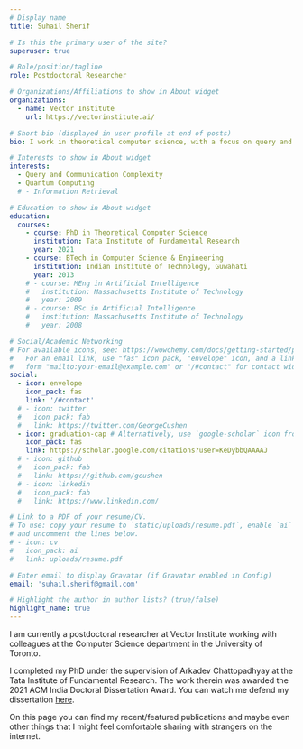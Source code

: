 ```yaml
---
# Display name
title: Suhail Sherif

# Is this the primary user of the site?
superuser: true

# Role/position/tagline
role: Postdoctoral Researcher

# Organizations/Affiliations to show in About widget
organizations:
  - name: Vector Institute
    url: https://vectorinstitute.ai/

# Short bio (displayed in user profile at end of posts)
bio: I work in theoretical computer science, with a focus on query and communicaiton complexity.

# Interests to show in About widget
interests:
  - Query and Communication Complexity
  - Quantum Computing
  # - Information Retrieval

# Education to show in About widget
education:
  courses:
    - course: PhD in Theoretical Computer Science
      institution: Tata Institute of Fundamental Research
      year: 2021
    - course: BTech in Computer Science & Engineering
      institution: Indian Institute of Technology, Guwahati
      year: 2013
    # - course: MEng in Artificial Intelligence
    #   institution: Massachusetts Institute of Technology
    #   year: 2009
    # - course: BSc in Artificial Intelligence
    #   institution: Massachusetts Institute of Technology
    #   year: 2008

# Social/Academic Networking
# For available icons, see: https://wowchemy.com/docs/getting-started/page-builder/#icons
#   For an email link, use "fas" icon pack, "envelope" icon, and a link in the
#   form "mailto:your-email@example.com" or "/#contact" for contact widget.
social:
  - icon: envelope
    icon_pack: fas
    link: '/#contact'
  # - icon: twitter
  #   icon_pack: fab
  #   link: https://twitter.com/GeorgeCushen
  - icon: graduation-cap # Alternatively, use `google-scholar` icon from `ai` icon pack
    icon_pack: fas
    link: https://scholar.google.com/citations?user=KeDybbQAAAAJ
  # - icon: github
  #   icon_pack: fab
  #   link: https://github.com/gcushen
  # - icon: linkedin
  #   icon_pack: fab
  #   link: https://www.linkedin.com/

# Link to a PDF of your resume/CV.
# To use: copy your resume to `static/uploads/resume.pdf`, enable `ai` icons in `params.toml`,
# and uncomment the lines below.
# - icon: cv
#   icon_pack: ai
#   link: uploads/resume.pdf

# Enter email to display Gravatar (if Gravatar enabled in Config)
email: 'suhail.sherif@gmail.com'

# Highlight the author in author lists? (true/false)
highlight_name: true
---
```


I am currently a postdoctoral researcher at Vector Institute working with colleagues at the Computer Science department in the University of Toronto.

I completed my PhD under the supervision of Arkadev Chattopadhyay at the Tata Institute of Fundamental Research. The work therein was awarded the 2021 ACM India Doctoral Dissertation Award. You can watch me defend my dissertation <a href="https://www.youtube.com/watch?v=FTbAcwktBCQ">here</a>.<!--You can see an overview of the work in that dissertation in <a href="http://theresnoactuallinkbecausetherecordedvideomighthavebeenlost/">this talk</a>. -->

On this page you can find my recent/featured publications and maybe even other things that I might feel comfortable sharing with strangers on the internet.

<!-- Nelson Bighetti is a professor of artificial intelligence at the Stanford AI Lab. His research interests include distributed robotics, mobile computing and programmable matter. He leads the Robotic Neurobiology group, which develops self-reconfiguring robots, systems of self-organizing robots, and mobile sensor networks.

Lorem ipsum dolor sit amet, consectetur adipiscing elit. Sed neque elit, tristique placerat feugiat ac, facilisis vitae arcu. Proin eget egestas augue. Praesent ut sem nec arcu pellentesque aliquet. Duis dapibus diam vel metus tempus vulputate.

{{< icon name="download" pack="fas" >}} Download my {{< staticref "uploads/demo_resume.pdf" "newtab" >}}resumé{{< /staticref >}}. -->

